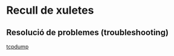 # Recull de xuletes  

## Resolució de problemes (troubleshooting)  
[tcpdump](https://cdn.comparitech.com/wp-content/uploads/2019/06/tcpdump-cheat-sheet-1.pdf)
